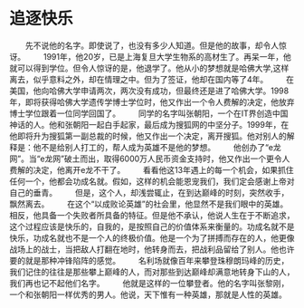 # 追逐快乐
　　先不说他的名字。即使说了，也没有多少人知道。但是他的故事，却令人惊讶。 
　　1991年，他20岁，已是上海复旦大学生物系的高材生了。再呆一年，他就可以得到学位。但令人惊讶的是，他退学了。他从小的梦想就是哈佛大学,这样离去，似乎意料之外，却在情理之中。但为了签证，他却在国内等了4年。 
　　在美国，他向哈佛大学申请两次，两次没有成功，但最终还是进了哈佛大学。1998年，即将获得哈佛大学遗传学博士学位时，他又作出一个令人费解的决定，他放弃博士学位跟着一位同学回国了。 
　　同学的名字叫张朝阳，一个在IT界创造中国神话的人。他和张朝阳一起白手起家，最后成为搜狐网的中坚分子。1999年，在他即将升为搜狐第一副总裁的时候，他又作出一个决定，离开搜狐。他对别人的解释是：他不是给别人打工的，帮人成为英雄不是他的梦想。 
　　他创办了“e龙网”。当“e龙网”破土而出，取得6000万人民币资金支持时，他又作出一个更令人费解的决定，他离开e龙不干了。 
　　看看他这13年遇上的每一个机会，如果抓住任何一个，他都会功成名就。假如，这样的机会能恩宠我们，我们定会感谢上帝对自己的垂青。 
　　但是，这个人，却浅尝辄止，在到达巅峰的时刻，突然收手，飘然离去。 
　　在这个“以成败论英雄”的社会里，他显然不是我们眼中的英雄。相反，他具备一个失败者所具备的特征。但是他不承认，他说人生在于不断追求，这个过程应该是快乐的，自我的，是按照自己的价值体系来衡量的。功成名就不是快乐，功成名就也不是一个人的终极价值。他是一个为了拼搏而存在的人，他更像战场上的战士，当把敌人打翻在地时，他转身而去，把战利品留给了别人。他也许要的就是那种冲锋陷阵的感觉。 
　　名利场就像百年来攀登珠穆朗玛峰的历史，我们记住的往往是那些攀上巅峰的人，而对那些到达巅峰却满意地转身下山的人，我们再也记不起他们名字。 
　　他就是这样的一位攀登者。他的名字叫张黎刚，一个和张朝阳一样优秀的男人。他说，天下惟有一种英雄，那就是人性的英雄。
 